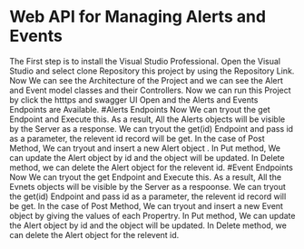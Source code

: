 # Web API for Managing Alerts and Events
The First step is to install the Visual Studio Professional.
Open the Visual Studio and select clone Repository this project by using the Repository Link.
Now We can see the Architecture of the Project and we can see the Alert and Event model classes and their Controllers.
Now we can run this Project by click the htttps and swagger UI Open and the Alerts and Events Endpoints are Available.
#Alerts Endpoints
Now We can tryout the get Endpoint and Execute this. As a result, All the Alerts objects will be visible by the Server as a response.
We can tryout the get(id) Endpoint and pass id as a parameter, the relevent id record will be get.
In the case of Post Method, We can tryout and insert a new Alert object .
In Put method, We can update the Alert object by id and the object will be updated.
In Delete method, we can delete the Alert object for the relevent id.
#Event Endpoints
Now We can tryout the get Endpoint and Execute this. As a result, All the Evnets objects will be visible by the Server as a respoonse.
We can tryout the get(id) Endpoint and pass id as a parameter, the relevent id record will be get.
In the case of Post Method, We can tryout and insert a new Event object by giving the values of each Propertry.
In Put method, We can update the Alert object by id and the object will be updated.
In Delete method, we can delete the Alert object for the relevent id.
